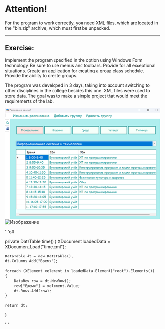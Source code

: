 # **Attention!**
For the program to work correctly, you need XML files, which are located in the "bin.zip" archive, which must first be unpacked.
___
## Exercise:

Implement the program specified in the option using Windows Form technology. Be sure to use menus and toolbars. Provide for all exceptional situations. Create an application for creating a group class schedule. Provide the ability to create groups.

The program was developed in 3 days, taking into account switching to other disciplines in the college besides this one. XML files were used to store data. The goal was to make a simple project that would meet the requirements of the lab.

![Изображение](https://github.com/alenoktee/Schedule/blob/master/Main.png "Логотип Markdown")
![Изображение]([https://github.com/alenoktee/Schedule/blob/master/Main.png](https://github.com/alenoktee/Schedule/blob/master/Edit.png) "Логотип Markdown")

'''c#

private DataTable time()
{
    XDocument loadedData = XDocument.Load("time.xml");

    DataTable dt = new DataTable();
    dt.Columns.Add("Время");

    foreach (XElement xelement in loadedData.Element("root").Elements())
    {
        DataRow row = dt.NewRow();
        row["Время"] = xelement.Value;
        dt.Rows.Add(row);
    }

    return dt;
}

'''
